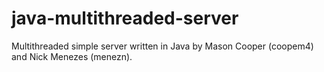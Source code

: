 # java-multithreaded-server
Multithreaded simple server written in Java by Mason Cooper (coopem4) and Nick Menezes (menezn).
